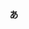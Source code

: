#### あ

<!--START_SECTION:LOCALE-->
<!--END_SECTION:LOCALE-->
<!--START_SECTION:SHOW_TOTAL_CODE_TIME-->
<!--END_SECTION:SHOW_TOTAL_CODE_TIME-->
